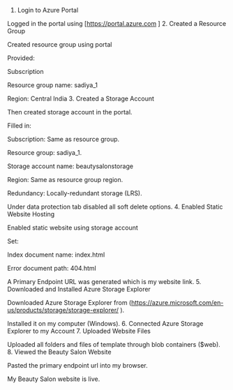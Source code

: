 1. Login to Azure Portal

Logged in the portal using [https://portal.azure.com
]
2. Created a Resource Group

Created resource group using portal

Provided:

Subscription

Resource group name: sadiya_1

Region: Central India
3. Created a Storage Account

Then created storage account in the portal.

Filled in:

Subscription: Same as resource group.

Resource group: sadiya_1.

Storage account name: beautysalonstorage

Region: Same as resource group region.

Redundancy: Locally-redundant storage (LRS).

Under data protection tab disabled all soft delete options.
4. Enabled Static Website Hosting

Enabled static website using storage account

Set:

Index document name: index.html

Error document path: 404.html

A Primary Endpoint URL was generated which is my website link.
5. Downloaded and Installed Azure Storage Explorer

Downloaded Azure Storage Explorer from (https://azure.microsoft.com/en-us/products/storage/storage-explorer/
).

Installed it on my computer (Windows).
6. Connected Azure Storage Explorer to my Account
7. Uploaded Website Files

Uploaded all folders and files of template through blob containers ($web).
8. Viewed the Beauty Salon Website

Pasted the primary endpoint url into my browser.

My Beauty Salon website is live.
